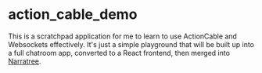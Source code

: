 # action_cable_demo

This is a scratchpad application for me to learn to use ActionCable and Websockets effectively. It's just a simple playground that will be built up into a full chatroom app, converted to a React frontend, then merged into [Narratree](https://github.com/atshaw1994/Narratree).
